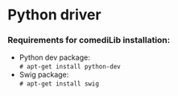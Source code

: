 Python driver
====

### Requirements for **comediLib** installation:
- Python dev package:  
`# apt-get install python-dev`
- Swig package:  
`# apt-get install swig`
